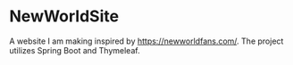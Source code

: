 # NewWorldSite
A website I am making inspired by https://newworldfans.com/. The project utilizes Spring Boot and Thymeleaf.
